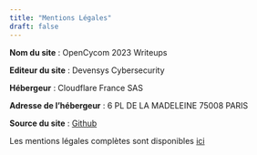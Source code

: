 ```yaml
---
title: "Mentions Légales"
draft: false
---
```


**Nom du site** : OpenCycom 2023 Writeups

**Editeur du site** : Devensys Cybersecurity

**Hébergeur** : Cloudflare France SAS

**Adresse de l’hébergeur** : 6 PL DE LA MADELEINE 75008 PARIS

**Source du site** : [Github](https://github.com/devensyscybersecurity/writeups_2023)

Les mentions légales complètes sont disponibles [ici](https://www.devensys.com/legal)
